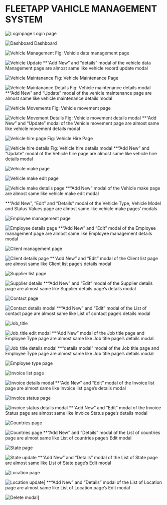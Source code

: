 # FLEETAPP VAHICLE MANAGEMENT SYSTEM
![Loginpage](/Readme%20Photos/Loginpage.jpg)
Login page

![Dashboard](/Readme%20Photos/Dashboard.jpg)
Dashboard

![Vehicle Management](/Readme%20Photos/Vehicale_data.jpg)
Fig: Vehicle data management page

![Vehicle Update](/Readme%20Photos/Vehicle_record_update.jpg)
**“Add New” and “details” modal of the vehicle data Management page are almost same like vehicle record update modal

![Vehicle Maintanance](/Readme%20Photos/Maintanance.jpg)
Fig: Vehicle Maintenance Page

![Vehicle Maintanance Details](/Readme%20Photos/Vehicle_maintanance_details.png)
Fig: Vehicle maintenance details modal
**“Add New” and “Update” modal of the vehicle maintenance page are almost same like vehicle maintenance details modal

![Vehicle Movements](/Readme%20Photos/Vehicle_movements.jpg)
Fig: Vehicle movement page

![Vehicle Movement Details](/Readme%20Photos/Vehicle_movement_details.jpg)
Fig: Vehicle movement details modal
**“Add New” and “Update” modal of the Vehicle movement page are almost same like vehicle movement details modal

![Vehicle hire page](/Readme%20Photos/Vehicle_hire.jpg)
Fig: Vehicle Hire Page

![Vehicle hire details](/Readme%20Photos/Vehicle_hire_details.jpg)
Fig: Vehicle hire details modal
**“Add New” and “Update” modal of the Vehicle hire page are almost same like vehicle hire details modal

![Vehicle make page](/Readme%20Photos/Vehicle_Make.jpg)

![Vehicle make edit page](/Readme%20Photos/Vehicle_Make_edit.jpg)

![Vehicle make details page](/Readme%20Photos/Vehicle_Make_details.jpg)
**“Add New” modal of the Vehicle make page are almost same like vehicle make edit modal

**“Add New”, “Edit” and “Details” modal of the Vehicle Type, Vehicle Model and Status Values page are almost same like vehicle make pages’ modals

![Employee management page](/Readme%20Photos/Employee_Management.jpg)

![Employee details page](/Readme%20Photos/Employee_details.jpg)
**“Add New” and “Edit” modal of the Employee management page are almost same like Employee management details modal

![Client management page](/Readme%20Photos/Client_list.jpg)

![Client details page](/Readme%20Photos/Client_details.png)
**“Add New” and “Edit” modal of the Client list page are almost same like Client list page’s details modal

![Supplier list page](/Readme%20Photos/Supplier_list.png)

![Supplier details](/Readme%20Photos/Supplier_details.jpg)
**“Add New” and “Edit” modal of the Supplier details page are almost same like Supplier details page’s details modal

![Contact page](/Readme%20Photos/List_of_contact.jpg)

![Contact  details modal](/Readme%20Photos/List_of_contact_details.jpg)
**“Add New” and “Edit” modal of the List of contact page are almost same like List of contact page’s details modal

![Job_title](/Readme%20Photos/job_title_page.jpg)

![Job_title edit modal](/Readme%20Photos/job_title_edit.jpg)
**“Add New” modal of the Job title page and Employee Type page are almost same like Job title page’s details modal

![Job_title details modal](/Readme%20Photos/job_title_details.jpg)
**“details modal” modal of the Job title page and Employee Type page are almost same like Job title page’s details modal

![Employee type page](/Readme%20Photos/List%20of%20Employee%20Type.jpg)

![Invoice list page](/Readme%20Photos/Invoice_list.jpg)

![Invoice details modal](/Readme%20Photos/Invoice_details.jpg)
**“Add New” and “Edit” modal of the Invoice list page are almost same like Invoice list page’s details modal

![Invoice status page](/Readme%20Photos/Invoice_Status.jpg)

![Invoice status details modal](/Readme%20Photos/Invoice_status_details.png)
**“Add New” and “Edit” modal of the Invoice Status page are almost same like Invoice Status page’s details modal

![Countries page](/Readme%20Photos/List_of_countries.jpg)

![Countries page](/Readme%20Photos/Country_Edit.png)
**“Add New” and “Details” modal of the List of countries page are almost same like List of countries page’s Edit modal

![State page](/Readme%20Photos/List_of_states.jpg)

![State update](/Readme%20Photos/State_update.jpg)
**“Add New” and “Details” modal of the List of State page are almost same like List of State page’s Edit modal

![Location page](/Readme%20Photos/List_of_Location.jpg)

![Location update](/Readme%20Photos/Location_update.jpg)]
**“Add New” and “Details” modal of the List of Location page are almost same like List of Location page’s Edit modal

![Delete modal](/Readme%20Photos/deletemodal.png)]
